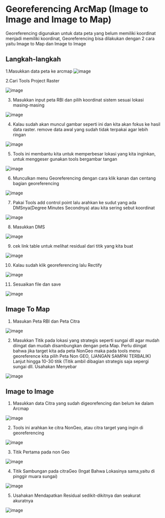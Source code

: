 # Georeferencing ArcMap (Image to Image and Image to Map)
Georeferencing digunakan untuk data peta yang belum memiliki koordinat menjadi memiliki koordinat,
Georeferencing bisa dilakukan dengan 2 cara yaitu Image to Map dan Image to Image


## Langkah-langkah
1.Masukkan data peta ke arcmap ![image](https://user-images.githubusercontent.com/87703066/154121937-765268f2-c2d2-447b-a7c2-a25df3192b5a.png)

2.Cari Tools Project Raster 

![image](https://user-images.githubusercontent.com/87703066/154122072-09e6777c-9a0f-4246-99e8-de4b80fb16f9.png)

3. Masukkan input peta RBI dan pilih koordinat sistem sesuai lokasi masing-masing

![image](https://user-images.githubusercontent.com/87703066/154122883-ab8b95c4-eacd-4dee-a8fe-3991c527208f.png)

4. Kalau sudah akan muncul gambar seperti ini dan kita akan fokus ke hasil data raster. remove data awal yang sudah tidak terpakai agar lebih ringan
 
![image](https://user-images.githubusercontent.com/87703066/154123246-6732ba10-fdb3-45f7-8263-17f8225a117c.png)
 
5. Tools ini membantu kita untuk memperbesar lokasi yang kita inginkan, untuk menggeser gunakan tools bergambar tangan
 
 ![image](https://user-images.githubusercontent.com/87703066/154123456-99dfa70a-d3e9-4167-8922-0fc94f62ae00.png)
 
6. Munculkan menu Georeferencing dengan cara klik kanan dan centang bagian georeferencing

![image](https://user-images.githubusercontent.com/87703066/154123606-6417714b-bf10-485f-bed3-42c28ee80c74.png)

7. Pakai Tools add control point lalu arahkan ke sudut yang ada DMSnya(Degree Minutes Secondnya) atau kita sering sebut koordinat

![image](https://user-images.githubusercontent.com/87703066/154128160-81c6af92-87d0-4148-a514-9765e25a42b5.png)

8. Masukkan DMS

![image](https://user-images.githubusercontent.com/87703066/154128219-ca9082b5-3b91-4db5-be40-c097a651163f.png)

9. cek link table untuk melihat residual dari titik yang kita buat

![image](https://user-images.githubusercontent.com/87703066/154129125-cb034b13-ec27-4453-8438-59f5bbd06f7f.png)

10. Kalau sudah klik georeferencing lalu Rectify

![image](https://user-images.githubusercontent.com/87703066/154129247-63647b7a-5cb7-4f55-a173-f32484d6d24d.png)

11. Sesuaikan file dan save

![image](https://user-images.githubusercontent.com/87703066/154129451-6e1c954c-ff38-4fc7-9976-af4b26ff3805.png)


## Image To Map
1. Masukan Peta RBI dan Peta Citra
 
![image](https://user-images.githubusercontent.com/87703066/154129769-665b2650-ac96-49ec-9cda-39f46503af77.png)

2. Masukkan Titik pada lokasi yang strategis seperti sungai dll agar mudah diingat dan mudah disambungkan dengan peta Map. Perlu diingat bahwa jika target kita ada peta NonGeo maka pada tools menu georeference kita pilih Peta Non GEO, (JANGAN SAMPAI TERBALIK) Lanjut hingga 10-30 titik (Titik ambil dibagian strategis saja sepergi sungai dll. Usahakan Menyebar

![image](https://user-images.githubusercontent.com/87703066/154130479-902fcfbe-fa03-41ca-9d90-c579de9783c3.png)


## Image to Image

1. Masukkan data Citra yang sudah digeorefencing dan belum ke dalam Arcmap

![image](https://user-images.githubusercontent.com/87703066/154131049-53747584-3165-4837-957c-a69cdf248e53.png)

2. Tools ini arahkan ke citra NonGeo, atau citra target yang ingin di georeferencing

![image](https://user-images.githubusercontent.com/87703066/154131157-7eda90cb-3331-41e2-bc81-c9fd0c789a62.png)

3. Titik Pertama pada non Geo

![image](https://user-images.githubusercontent.com/87703066/154131263-a9e33f48-a8b4-4a32-b9e2-708539b0760d.png)

4. Titik Sambungan pada citraGeo (Ingat Bahwa Lokasinya sama,yaitu di pinggir muara sungai)

![image](https://user-images.githubusercontent.com/87703066/154131536-a7bf1db3-09bd-48af-a61c-86708c813e56.png)

5. Usahakan Mendapatkan Residual sedikit-dikitnya dan seakurat akuratnya

![image](https://user-images.githubusercontent.com/87703066/154132452-3482812a-3a1e-4f94-9f42-355227774942.png)



